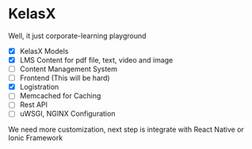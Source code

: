 # KelasX

Well, it just corporate-learning playground

- [x] KelasX Models
- [x] LMS Content for pdf file, text, video and image
- [ ] Content Management System
- [ ] Frontend (This will be hard)
- [x] Logistration
- [ ] Memcached for Caching
- [ ] Rest API
- [ ] uWSGI, NGINX Configuration

We need more customization, next step is integrate with React Native or Ionic Framework
